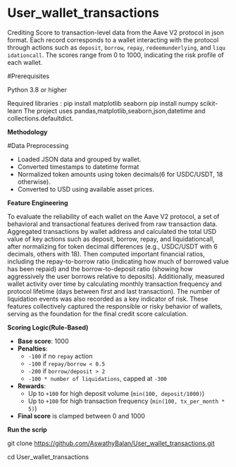 # User_wallet_transactions
 Crediting Score to transaction-level data from the Aave V2 protocol in json format. Each record corresponds to a wallet interacting with the protocol through actions such as `deposit`, `borrow`, `repay`, `redeemunderlying`, and `liqu idationcall`.
 The scores range from 0 to 1000, indicating the risk profile of each wallet.
 
#Prerequisites

Python 3.8 or higher

Required libraries :
pip install matplotlib seaborn
pip install numpy scikit-learn
The project uses pandas,matplotlib,seaborn,json,datetime and collections.defaultdict. 

**Methodology**

#Data Preprocessing 
- Loaded JSON data and grouped by wallet.
- Converted timestamps to datetime format
- Normalized token amounts using token decimals(6 for USDC/USDT, 18 otherwise).
- Converted to USD using available asset prices.

**Feature Engineering**

To evaluate the reliability of each wallet on the Aave V2 protocol, a set of behavioral and transactional features derived from raw transaction data. Aggregated transactions by wallet address and calculated the total USD value of key actions such as deposit, borrow, repay, and liquidationcall, after normalizing for token decimal differences (e.g., USDC/USDT with 6 decimals, others with 18). Then computed important financial ratios, including the repay-to-borrow ratio (indicating how much of borrowed value has been repaid) and the borrow-to-deposit ratio (showing how aggressively the user borrows relative to deposits). Additionally, measured wallet activity over time by calculating monthly transaction frequency and protocol lifetime (days between first and last transaction). The number of liquidation events was also recorded as a key indicator of risk. These features collectively captured the responsible or risky behavior of wallets, serving as the foundation for the final credit score calculation.

**Scoring Logic(Rule-Based)**

- **Base score**: 1000
- **Penalties**:
  - `-100` if no `repay` action
  - `-100` if `repay/borrow < 0.5`
  - `-200` if `borrow/deposit > 2`
  - `-100 * number of liquidations`, capped at `-300`
- **Rewards**:
  - Up to `+100` for high deposit volume (`min(100, deposit/1000)`)
  - Up to `+100` for high transaction frequency (`min(100, tx_per_month * 5)`)
- **Final score** is clamped between 0 and 1000

**Run the scrip**

git clone https://github.com/AswathyBalan/User_wallet_transactions.git

cd User_wallet_transactions

